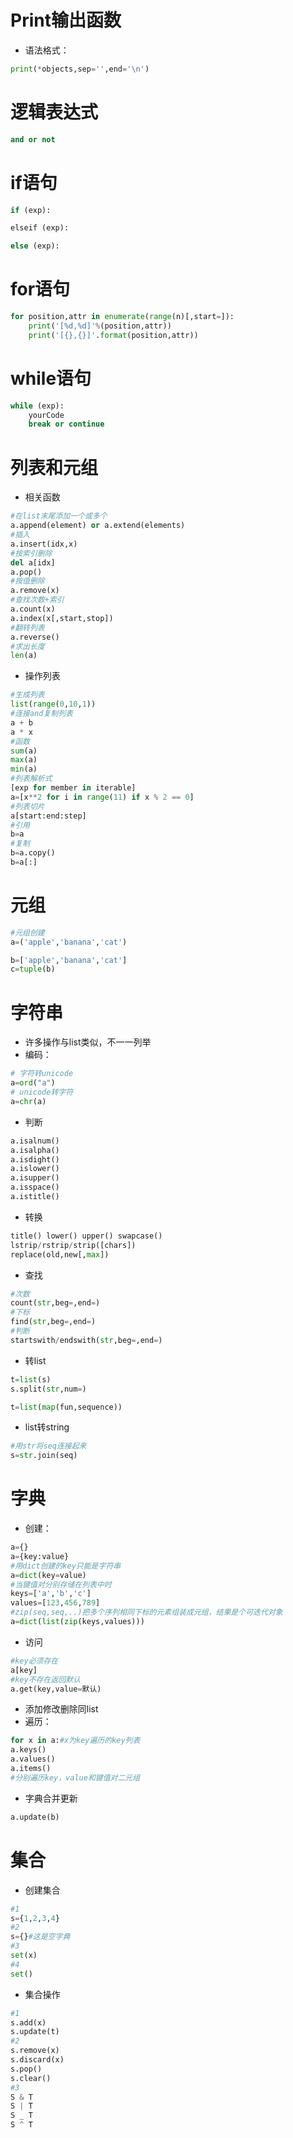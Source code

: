 # Print输出函数

- 语法格式：
```python
print(*objects,sep='',end='\n')
```
# 逻辑表达式
```python
and or not
```
# if语句
```python
if (exp):

elseif (exp):

else (exp):

```

# for语句
```python
for position,attr in enumerate(range(n)[,start=]):
	print('[%d,%d]'%(position,attr))
	print('[{},{}]'.format(position,attr))
```

# while语句
```python
while (exp):
	yourCode
	break or continue
```

# 列表和元组
- 相关函数
```python
#在list末尾添加一个或多个
a.append(element) or a.extend(elements)
#插入
a.insert(idx,x)
#按索引删除
del a[idx]
a.pop()
#按值删除
a.remove(x)
#查找次数+索引
a.count(x)
a.index(x[,start,stop])
#翻转列表
a.reverse()
#求出长度
len(a)
```
- 操作列表

```python
#生成列表
list(range(0,10,1))
#连接and复制列表
a + b
a * x
#函数
sum(a)
max(a)
min(a)
#列表解析式
[exp for member in iterable]
a=[x**2 for i in range(11) if x % 2 == 0]
#列表切片
a[start:end:step]
#引用
b=a
#复制
b=a.copy()
b=a[:]
```
# 元组
```python
#元组创建
a=('apple','banana','cat')

b=['apple','banana','cat']
c=tuple(b)
```

# 字符串
- 许多操作与list类似，不一一列举
- 编码：
```python
# 字符转unicode
a=ord("a")
# unicode转字符
a=chr(a)
```
- 判断
```python
a.isalnum()
a.isalpha()
a.isdight()
a.islower()
a.isupper()
a.isspace()
a.istitle()
```

- 转换
```python
title() lower() upper() swapcase()
lstrip/rstrip/strip([chars])
replace(old,new[,max])
```
- 查找
```python
#次数
count(str,beg=,end=)
#下标
find(str,beg=,end=)
#判断
startswith/endswith(str,beg=,end=)
```
- 转list
```python
t=list(s)
s.split(str,num=)

t=list(map(fun,sequence))
```
- list转string
```python
#用str将seq连接起来
s=str.join(seq)
```

# 字典
- 创建：
```python
a={}
a={key:value}
#用dict创建的key只能是字符串
a=dict(key=value)
#当键值对分别存储在列表中时
keys=['a','b','c']
values=[123,456,789]
#zip(seq,seq,..)把多个序列相同下标的元素组装成元组，结果是个可迭代对象
a=dict(list(zip(keys,values)))
```
- 访问
```python
#key必须存在
a[key]
#key不存在返回默认
a.get(key,value=默认)
```
- 添加修改删除同list
- 遍历：
```python
for x in a:#x为key遍历的key列表
a.keys()
a.values()
a.items()
#分别遍历key，value和键值对二元组
```
- 字典合并更新
```python
a.update(b)
```
# 集合
- 创建集合
```python
#1
s={1,2,3,4}
#2
s={}#这是空字典
#3
set(x)
#4
set()
```
- 集合操作
```python
#1
s.add(x)
s.update(t)
#2
s.remove(x)
s.discard(x)
s.pop()
s.clear()
#3
S & T
S | T
S _ T
S ^ T
```
